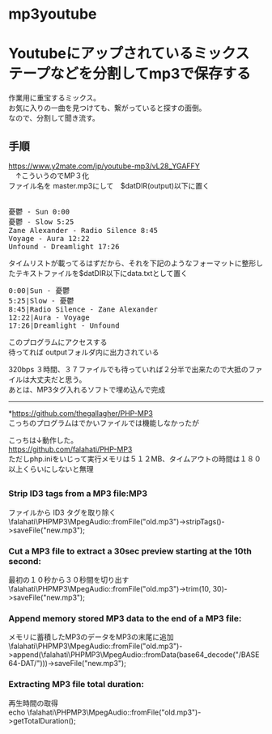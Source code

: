 # mp3youtube
# Youtubeにアップされているミックステープなどを分割してmp3で保存する 
作業用に重宝するミックス。  
お気に入りの一曲を見つけても、繋がっていると探すの面倒。  
なので、分割して聞き流す。
## 手順
https://www.y2mate.com/jp/youtube-mp3/vL28_YGAFFY<br>
　↑こういうのでMP３化<br>
ファイル名を master.mp3にして　$datDIR(output)以下に置く<br><br>
<pre>
憂鬱 - Sun 0:00 
憂鬱 - Slow 5:25 
Zane Alexander - Radio Silence 8:45
Voyage - Aura 12:22
Unfound - Dreamlight 17:26
</pre>
タイムリストが載ってるはずだから、それを下記のようなフォーマットに整形したテキストファイルを$datDIR以下にdata.txtとして置く<br>
<pre>
0:00|Sun - 憂鬱
5:25|Slow - 憂鬱
8:45|Radio Silence - Zane Alexander
12:22|Aura - Voyage
17:26|Dreamlight - Unfound
</pre>

このプログラムにアクセスする<br>
待ってれば outputフォルダ内に出力されている<br>

320bps ３時間、３７ファイルでも待っていれば２分半で出来たので大抵のファイルは大丈夫だと思う。<br>
あとは、MP3タグ入れるソフトで埋め込んで完成

***

 *https://github.com/thegallagher/PHP-MP3  
こっちのプログラムはでかいファイルでは機能しなかったが

こっちは↓動作した。  
https://github.com/falahati/PHP-MP3  
ただしphp.iniをいじって実行メモリは５１２MB、タイムアウトの時間は１８０以上くらいにしないと無理  

## <usage>
### Strip ID3 tags from a MP3 file:MP3 
 ファイルから ID3 タグを取り除く  
\falahati\PHPMP3\MpegAudio::fromFile("old.mp3")->stripTags()->saveFile("new.mp3");

### Cut a MP3 file to extract a 30sec preview starting at the 10th second:
最初の１０秒から３０秒間を切り出す  
\falahati\PHPMP3\MpegAudio::fromFile("old.mp3")->trim(10, 30)->saveFile("new.mp3");

### Append memory stored MP3 data to the end of a MP3 file:
メモリに蓄積したMP3のデータをMP3の末尾に追加<br>
\falahati\PHPMP3\MpegAudio::fromFile("old.mp3")->append(\falahati\PHPMP3\MpegAudio::fromData(base64_decode("/BASE64-DAT/")))->saveFile("new.mp3");

### Extracting MP3 file total duration:
再生時間の取得<br>
echo \falahati\PHPMP3\MpegAudio::fromFile("old.mp3")->getTotalDuration();
 
